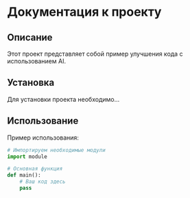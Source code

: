 # Документация к проекту

## Описание
Этот проект представляет собой пример улучшения кода с использованием AI.

## Установка
Для установки проекта необходимо...

## Использование
Пример использования:
```python
# Импортируем необходимые модули
import module

# Основная функция
def main():
    # Ваш код здесь
    pass
```